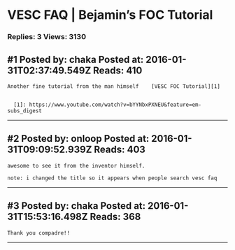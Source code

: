 # VESC FAQ &#124; Bejamin&rsquo;s FOC Tutorial

### Replies: 3 Views: 3130

## \#1 Posted by: chaka Posted at: 2016-01-31T02:37:49.549Z Reads: 410

```
Another fine tutorial from the man himself    [VESC FOC Tutorial][1]


  [1]: https://www.youtube.com/watch?v=bYYNbxPXNEU&feature=em-subs_digest
```

---
## \#2 Posted by: onloop Posted at: 2016-01-31T09:09:52.939Z Reads: 403

```
awesome to see it from the inventor himself.

note: i changed the title so it appears when people search vesc faq
```

---
## \#3 Posted by: chaka Posted at: 2016-01-31T15:53:16.498Z Reads: 368

```
Thank you compadre!!
```

---
